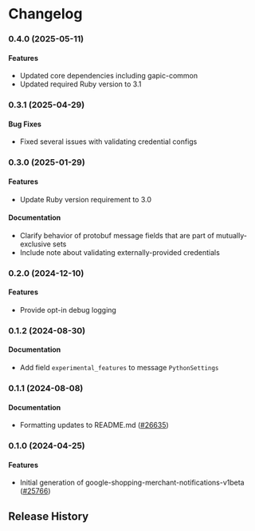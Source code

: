 # Changelog

### 0.4.0 (2025-05-11)

#### Features

* Updated core dependencies including gapic-common 
* Updated required Ruby version to 3.1 

### 0.3.1 (2025-04-29)

#### Bug Fixes

* Fixed several issues with validating credential configs 

### 0.3.0 (2025-01-29)

#### Features

* Update Ruby version requirement to 3.0 
#### Documentation

* Clarify behavior of protobuf message fields that are part of mutually-exclusive sets 
* Include note about validating externally-provided credentials 

### 0.2.0 (2024-12-10)

#### Features

* Provide opt-in debug logging 

### 0.1.2 (2024-08-30)

#### Documentation

* Add field `experimental_features` to message `PythonSettings` 

### 0.1.1 (2024-08-08)

#### Documentation

* Formatting updates to README.md ([#26635](https://github.com/googleapis/google-cloud-ruby/issues/26635)) 

### 0.1.0 (2024-04-25)

#### Features

* Initial generation of google-shopping-merchant-notifications-v1beta ([#25766](https://github.com/googleapis/google-cloud-ruby/issues/25766)) 

## Release History
